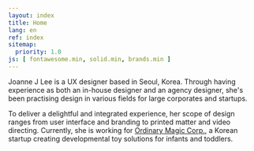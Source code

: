 ```yaml
---
layout: index
title: Home
lang: en
ref: index
sitemap:
  priority: 1.0
js: [ fontawesome.min, solid.min, brands.min ]
---
```


Joanne J Lee is a UX designer based in Seoul, Korea. Through having experience as both an in-house designer and an agency designer, she's been practising design in various fields for large corporates and startups.

To deliver a delightful and integrated experience, her scope of design ranges from user interface and branding to printed matter and video directing. Currently, she is working for [Ordinary Magic Corp.](https://peekaby.com), a Korean startup creating developmental toy solutions for infants and toddlers.